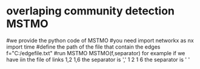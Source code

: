 # overlaping community detection MSTMO
#we provide the python code of MSTMO
#you need 
import networkx as nx
import time
#define the path of the file that contain the edges 
f="C:/edgefile.txt"
#run MSTMO
MSTMO(f,separator)
for example if we have iin the file of links 
1,2
1,6
the separator is ','
1 2
1 6
the separator is ' '
